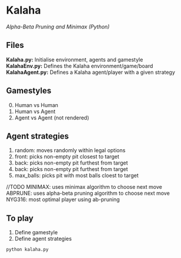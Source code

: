 # Kalaha
<i>Alpha-Beta Pruning and Minimax (Python)</i>

## Files
<b>Kalaha.py:</b> Initialise environment, agents and gamestyle</br>
<b>KalahaEnv.py:</b> Defines the Kalaha environment/game/board</br>
<b>KalahaAgent.py:</b> Defines a Kalaha agent/player with a given strategy</br>

## Gamestyles
0) Human vs Human
1) Human vs Agent
2) Agent vs Agent (not rendered)

## Agent strategies
1) random: moves randomly within legal options
2) front: picks non-empty pit closest to target
3) back: picks non-empty pit furthest from target
4) back: picks non-empty pit furthest from target
5) max_balls: picks pit with most balls cloest to target

//TODO
MINIMAX: uses minimax algorithm to choose next move</br>
ABPRUNE: uses alpha-beta pruning algorithm to choose next move</br>
NYG316: most optimal player using ab-pruning</br>

## To play
1) Define gamestyle
2) Define agent strategies

```bash
python kalaha.py
```
